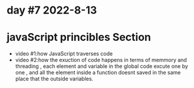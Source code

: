 # day #7 2022-8-13

# javaScript princibles Section
- video #1:how JavaScript traverses code
- video #2:how the exuction of code happens in terms of memmory and threading , each element and variable in the global code excute one by one , and all the element inside a function doesnt saved in the same place that the outside variables.

